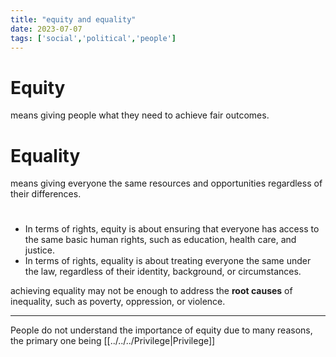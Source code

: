 ```yaml
---
title: "equity and equality"
date: 2023-07-07
tags: ['social','political','people']
---
```


# Equity
means giving people what they need to achieve fair outcomes.

# Equality
means giving everyone the same resources and opportunities regardless of their differences.


#

- In terms of rights, equity is about ensuring that everyone has access to the same basic human rights, such as education, health care, and justice.
- In terms of rights, equality is about treating everyone the same under the law, regardless of their identity, background, or circumstances.

achieving equality may not be enough to address the **root causes** of inequality, such as poverty, oppression, or violence.

---

People do not understand the importance of equity due to many reasons, the primary one being [[../../../Privilege|Privilege]]
